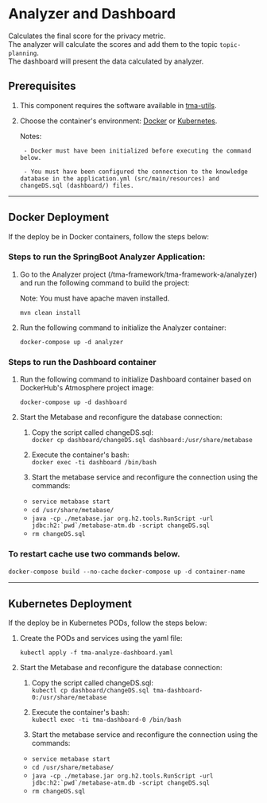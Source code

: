 # Analyzer and Dashboard

Calculates the final score for the privacy metric.  
The analyzer will calculate the scores and add them to the topic `topic-planning`.  
The dashboard will present the data calculated by analyzer.

## Prerequisites
1) This component requires the software available in [tma-utils](https://github.com/eubr-atmosphere/tma-framework/tree/master/common/tma-utils).
2) Choose the container's environment: [Docker](#docker-deployment) or [Kubernetes](#kubernetes-deployment).

	Notes:
	
		- Docker must have been initialized before executing the command below.
		
		- You must have been configured the connection to the knowledge database in the application.yml (src/main/resources) and changeDS.sql (dashboard/) files.

---

## **Docker Deployment**

If the deploy be in Docker containers, follow the steps below:

### Steps to run the SpringBoot Analyzer Application:

1) Go to the Analyzer project (/tma-framework/tma-framework-a/analyzer) and run the following command to build the project:

   Note: You must have apache maven installed.

   ``mvn clean install``

2) Run the following command to initialize the Analyzer container:
	
   ``docker-compose up -d analyzer``
		
### Steps to run the Dashboard container

1) Run the following command to initialize Dashboard container based on DockerHub's Atmosphere project image:

   ``docker-compose up -d dashboard``

2) Start the Metabase and reconfigure the database connection:

   1. Copy the script called changeDS.sql:  
   ``docker cp dashboard/changeDS.sql dashboard:/usr/share/metabase``
	
   2. Execute the container's bash:  
   ``docker exec -ti dashboard /bin/bash``
   
   3. Start the metabase service and reconfigure the connection using the commands:  
   * ``service metabase start``  
   * ``cd /usr/share/metabase/``  
   * ``java -cp ./metabase.jar org.h2.tools.RunScript -url jdbc:h2:`pwd`/metabase-atm.db -script changeDS.sql``  
   * ``rm changeDS.sql``
   
### To restart cache use two commands below.
	
   ``docker-compose build --no-cache``
   ``docker-compose up -d container-name``

---

## **Kubernetes Deployment**

If the deploy be in Kubernetes PODs, follow the steps below:

1) Create the PODs and services using the yaml file:
   
   ``kubectl apply -f tma-analyze-dashboard.yaml``

2) Start the Metabase and reconfigure the database connection:

   1. Copy the script called changeDS.sql:  
   ``kubectl cp dashboard/changeDS.sql tma-dashboard-0:/usr/share/metabase``
	
   2. Execute the container's bash:  
   ``kubectl exec -ti tma-dashboard-0 /bin/bash``
   
   3. Start the metabase service and reconfigure the connection using the commands:  
   * ``service metabase start``  
   * ``cd /usr/share/metabase/``  
   * ``java -cp ./metabase.jar org.h2.tools.RunScript -url jdbc:h2:`pwd`/metabase-atm.db -script changeDS.sql``  
   * ``rm changeDS.sql``